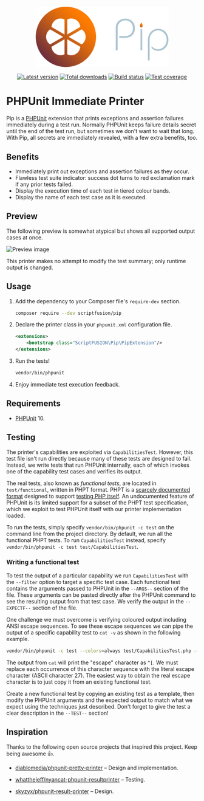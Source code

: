 <p align="center"><img src="doc/images/logo.webp" width="350"></p>
<div align="center">

[![Latest version][Version image]][Releases]
[![Total downloads][Downloads image]][Downloads]
[![Build status][Build image]][Build]
[![Test coverage][Coverage image]][Coverage]
</div>

PHPUnit Immediate Printer
=========================

Pip is a [PHPUnit][] extension that prints exceptions and assertion failures immediately during a test run. Normally PHPUnit keeps failure details secret until the end of the test run, but sometimes we don't want to wait that long. With Pip, all secrets are immediately revealed, with a few extra benefits, too.

## Benefits

* Immediately print out exceptions and assertion failures as they occur.
* Flawless test suite indicator: success dot turns to red exclamation mark if any prior tests failed.
* Display the execution time of each test in tiered colour bands.
* Display the name of each test case as it is executed.

## Preview

The following preview is somewhat atypical but shows all supported output cases at once.

![Preview image][]

This printer makes no attempt to modify the test summary; only runtime output is changed.

## Usage

1. Add the dependency to your Composer file's `require-dev` section.

    ```bash
    composer require --dev scriptfusion/pip
    ```

2. Declare the printer class in your `phpunit.xml` configuration file.

    ```xml
    <extensions>
        <bootstrap class="ScriptFUSION\Pip\PipExtension"/>
    </extensions>
    ```

3. Run the tests!

    ```bash
    vendor/bin/phpunit
    ```

4. Enjoy immediate test execution feedback.

## Requirements

* [PHPUnit][] 10.

## Testing

The printer's capabilities are exploited via `CapabilitiesTest`. However, this test file isn't run directly because many of these tests are designed to fail. Instead, we write tests that run PHPUnit internally, each of which invokes one of the capability test cases and verifies its output.

The real tests, also known as *functional tests*, are located in `test/functional`, written in PHPT format. PHPT is a [scarcely documented format](http://qa.php.net/phpt_details.php) designed to support [testing PHP itself](https://qa.php.net/write-test.php). An undocumented feature of PHPUnit is its limited support for a subset of the PHPT test specification, which we exploit to test PHPUnit itself with our printer implementation loaded.

To run the tests, simply specify `vendor/bin/phpunit -c test` on the command line from the project directory. By default, we run all the functional PHPT tests. To run `CapabilitiesTest` instead, specify `vendor/bin/phpunit -c test test/CapabilitiesTest`.

### Writing a functional test

To test the output of a particular capability we run `CapabilitiesTest` with the `--filter` option to target a specific test case. Each functional test contains the arguments passed to PHPUnit in the `--ARGS--` section of the file. These arguments can be pasted directly after the PHPUnit command to see the resulting output from that test case. We verify the output in the `--EXPECTF--` section of the file.

One challenge we must overcome is verifying coloured output including ANSI escape sequences. To see these escape sequences we can pipe the output of a specific capability test to `cat -v` as shown in the following example.

```bash
vendor/bin/phpunit -c test --colors=always test/CapabilitiesTest.php --filter ::testSuccess$ | cat -v
```

The output from `cat` will print the "escape" character as `^[`. We must replace each occurrence of this character sequence with the literal escape character (ASCII character 27). The easiest way to obtain the real escape character is to just copy it from an existing functional test.

Create a new functional test by copying an existing test as a template, then modify the PHPUnit arguments and the expected output to match what we expect using the techniques just described. Don't forget to give the test a clear description in the `--TEST--` section!

## Inspiration

Thanks to the following open source projects that inspired this project. Keep being awesome :thumbsup:.

* [diablomedia/phpunit-pretty-printer](https://github.com/diablomedia/phpunit-pretty-printer) &ndash; Design and implementation.
* [whatthejeff/nyancat-phpunit-resultprinter](https://github.com/whatthejeff/nyancat-phpunit-resultprinter) &ndash; Testing.
* [skyzyx/phpunit-result-printer](https://github.com/skyzyx/phpunit-result-printer) &ndash; Design.


  [Releases]: https://github.com/ScriptFUSION/PHPUnit-Immediate-Printer/releases
  [Version image]: https://poser.pugx.org/scriptfusion/pip/version "Latest version"
  [Downloads]: https://packagist.org/packages/scriptfusion/pip
  [Downloads image]: https://poser.pugx.org/scriptfusion/pip/downloads "Total downloads"
  [Build]: https://github.com/ScriptFUSION/PHPUnit-Immediate-Printer/actions/workflows/Test.yaml
  [Build image]: https://github.com/ScriptFUSION/PHPUnit-Immediate-Printer/actions/workflows/Test.yaml/badge.svg "Build status"
  [Coverage]: https://codecov.io/gh/ScriptFUSION/PHPUnit-Immediate-Printer
  [Coverage image]: https://codecov.io/github/ScriptFUSION/PHPUnit-Immediate-Printer/graph/badge.svg "Test coverage"

  [Preview image]: https://raw.githubusercontent.com/ScriptFUSION/PHPUnit-Immediate-Printer/master/doc/images/test%20run%203.0.webp

  [PHPUnit]: https://github.com/sebastianbergmann/phpunit
